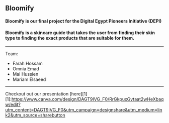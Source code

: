 ## Bloomify
#### Bloomify is our final project for the Digital Egypt Pioneers Initiative (DEPI)
#### Bloomify is a skincare guide that takes the user from finding their skin type to finding the exact products that are suitable for them.
---
Team:
- Farah Hossam
- Omnia Emad
- Mai Hussien
- Mariam Elsaeed 
---
Checkout out our presentation [here][1] [1]:https://www.canva.com/design/DAGT9IVG_F0/RrGkpuxGvtaat2wHeXbaqw/edit?utm_content=DAGT9IVG_F0&utm_campaign=designshare&utm_medium=link2&utm_source=sharebutton
